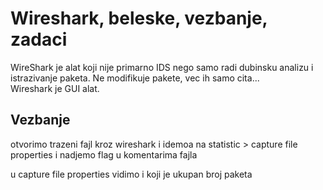 # Wireshark, beleske, vezbanje, zadaci

WireShark je alat koji nije primarno IDS nego samo radi dubinsku analizu i istrazivanje paketa. Ne modifikuje pakete, vec ih samo cita...  
Wireshark je GUI alat.

## Vezbanje

otvorimo trazeni fajl kroz wireshark i idemoa na statistic > capture file properties i nadjemo flag u komentarima fajla 

u capture file properties vidimo i koji je ukupan broj paketa 